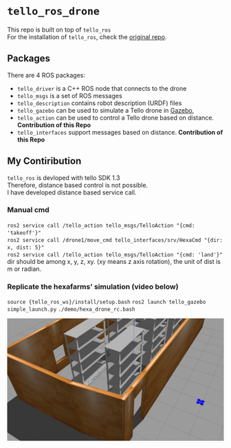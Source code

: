 # `tello_ros_drone`

This repo is built on top of `tello_ros` \
For the installation of `tello_ros`, check the [original repo](https://github.com/clydemcqueen/tello_ros).

## Packages

There are 4 ROS packages:
* `tello_driver` is a C++ ROS node that connects to the drone
* `tello_msgs` is a set of ROS messages
* `tello_description` contains robot description (URDF) files
* `tello_gazebo` can be used to simulate a Tello drone in [Gazebo](http://gazebosim.org/),
* `tello_action` can be used to control a Tello drone based on distance.  **Contribution of this Repo**
* `tello_interfaces` support messages based on distance.  **Contribution of this Repo**

## My Contiribution
`tello_ros` is devloped with tello SDK 1.3 \
Therefore, distance based control is not possible. \
I have developed distance based service call.

### Manual cmd
`ros2 service call /tello_action tello_msgs/TelloAction "{cmd: 'takeoff'}"` \
`ros2 service call /drone1/move_cmd tello_interfaces/srv/HexaCmd "{dir: x, dist: 5}"` \
`ros2 service call /tello_action tello_msgs/TelloAction "{cmd: 'land'}"` \
dir should be among x, y, z, xy. (xy means z axis rotation), the unit of dist is m or radian.

### Replicate the hexafarms' simulation (video below)
`source {tello_ros_ws}/install/setup.bash`
`ros2 launch tello_gazebo simple_launch.py`
`./demo/hexa_drone_rc.bash`

[![Drone Simulation](demo/simulation.jpg)](https://www.youtube.com/watch?v=oDkaEsyvzA4 "Drone Simulation")